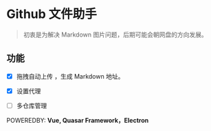 # Github 文件助手

> 初衷是为解决 Markdown 图片问题，后期可能会朝网盘的方向发展。

## 功能

- [x] 拖拽自动上传 ，生成 Markdown 地址。

- [x] 设置代理

- [ ] 多仓库管理



POWEREDBY: **Vue, Quasar Framework，Electron**

